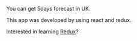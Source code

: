 You can get 5days forecast in UK.

This app was developed by using react and redux.

Interested in learning [Redux](https://www.udemy.com/react-redux/)?
